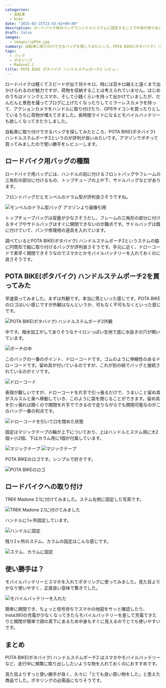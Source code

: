 ```yaml
---
categories:
  - 自転車
  - bike
date: "2025-02-15T23:43:42+09:00"
description: ロードバイク用のバッグでハンドルとステムに固定することで中身が取り出しやすいと評判のPOTA BIKE(ポタバイク) ハンドルステムポーチ2をレビューします。
draft: false
images:
  - images/cpPSm.jpg
summary: 自転車に取り付けできるバッグを探してみたところ、POTA BIKE(ポタバイク) ハンドルステムポーチ2というのが評判が良いみたいです。アマゾンでポチって買ってみましたので使い勝手をレビューします。
tags:
  - バッグ
  - ポタリング
  - Madone2.1
title: POTA BIKE ポタバイク ハンドルステムポーチ2 レビュー
---
```


ロードバイクは軽くてスピードが出て何十キロ、時には百キロ越えと遠くまで出かけられるのが魅力ですが、荷物を収納することは考えられていません。はじめのうちはドリンクとスマホ、そして小銭くらいを持って出かけていましたが、だんだんと景色を撮ってブログに上げたくなったりしてミラーレスカメラを持って、アクションカメラをハンドルに取り付けたり、GPSサイコンを買ったりとしているうちに荷物が増えてきました。長時間ライドになるとモバイルバッテリーも欲しくなってきたりしました。

自転車に取り付けできるバッグを探してみたところ、POTA BIKE(ポタバイク)
ハンドルステムポーチ2というのが評判が良いみたいです。アマゾンでポチって買ってみましたので使い勝手をレビューします。

## ロードバイク用バッグの種類

ロードバイク用バッグには、ハンドルの前に付けるフロントバッグやフレームの三角形の部分に付けるもの、トップチューブの上や下、サドルバッグなどがあります。

フロントバッグだとモンベルのドラム型が評判良さそうですね。

![モンベルのドラム型バッグ](./images/5163mr7kPqL._SL500_.jpg)
アマゾンより画像引用

トップチューブバッグは容量が少なさそうだし、フレームの三角形の部分に付けるタイプやサドルバッグはすぐに開閉できないのが難点です。サドルバッグは既に付けていて、パンク修理用の道具を入れています。

調べているとPOTA BIKE(ポタバイク)
ハンドルステムポーチ2というステムの脇に円筒形で縦に取り付けるバッグが評判良さそうです。手元に近く、ドローコードで素早く開閉できそうなのでスマホとかモバイルバッテリーを入れておくのに良さそうです。

## POTA BIKE(ポタバイク) ハンドルステムポーチ2を買ってみた

早速買ってみました。まずは外観です。本当に筒といった感じです。POTA
BIKEのロゴはいい感じですが外観はなんというか、可もなく不可もなくといった感じです。

![POTA BIKE(ポタバイク) ハンドルステムポーチ2外観](./images/cpPSm.jpg)

中です。撥水加工がしてありそうなナイロンっぽい生地で底に水抜きの穴が開いています。

![ポーチの中](./images/TByar.jpg)

このバッグの一番のポイント、ドローコードです。ゴムのように伸縮性のあるドローコードです。留め具が付いているのですが、これが別の紐でバッグと接続されているのがミソです。

![ドローコード](./images/dzYz8.jpg)

表現が難しいですが、ドローコードを片手で引っ張るだけで、うまいこと留め具がスルスルと奥へ移動していき、このように袋を閉じることができます。留め具を引っ張れば開くので開閉を片手でできるので走りながらでも開閉可能なのがこのバッグ一番の利点です。

![ドローコードを引いて口を閉めた状態](./images/6hxsI.jpg)

固定はマジックテープの輪が上下についており、上はハンドルとステム用に大2個＋小2個、下はカラム用に1個が付属しています。

![マジックテープ](./images/kTdEi.jpg)
![マジックテープ](./images/6qya3.jpg)

POTA BIKEのロゴです。シンプルで好きです。

![POTA BIKEのロゴ](./images/iFF2p.jpg)

## ロードバイクへの取り付け

TREK Madone 2.1に付けてみました。ステム左側に固定した写真です。

![TREK Madone 2.1に付けてみました](./images/lqy5C.jpg)

ハンドルに1ヶ所固定しています。

![ハンドルに固定](./images/q0WkU.jpg)

残り2ヶ所のステム、カラムの固定はこんな感じです。

![ステム、カラムに固定](./images/IxmDe.jpg)

## 使い勝手は？

モバイルバッテリーとスマホを入れてポタリングに使ってみました。見た目よりかなり使いやすく、正直良い意味で驚きでした。

![モバイルバッテリーを入れた](./images/_fqRU.jpg)

簡単に開閉でき、ちょっと信号待ちでスマホの地図をサッと確認したり、Insta360の充電が少なくなってきたらモバイルバッテリーを差して充電できたりと開閉が簡単で顔の真下にあるため中身もすぐに見えるのでとても使いやすいです。

## まとめ

POTA BIKE(ポタバイク) ハンドルステムポーチ2
はスマホやモバイルバッテリーなど、走行中に頻繁に取り出ししたいような物を入れておくのにおすすめです。

見た目よりずっと使い勝手が良く、久々に「とても良い買い物をした」と思えた商品でした。ポタリングの必需品になりそうです。
